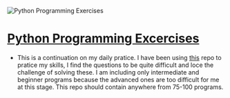 ![Python Programming Exercises](https://user-images.githubusercontent.com/86697301/130193864-b25744b3-ffdc-469c-9f64-a33a73064c05.png)

# [Python Programming Excercises](https://github.com/Darrenrodricks/PythonProgrammingExercises/tree/main/GitProjects)

* This is a continuation on my daily pratice. I have been using [this](https://github.com/zhiwehu/Python-programming-exercises/blob/master/100%2B%20Python%20challenging%20programming%20exercises%20for%20Python%203.md) repo to pratice my skills, I find the questions to be quite difficult and loce the challenge of solving these. I am including only intermediate and beginner programs because the advanced ones are too difficult for me at this stage. This repo should contain anywhere from 75-100 programs. 
